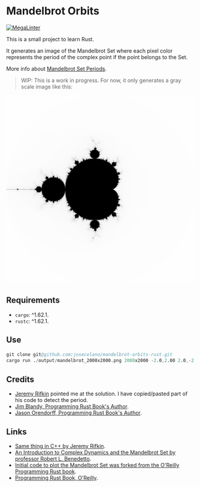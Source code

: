 # Mandelbrot Orbits

[![MegaLinter](https://github.com/josecelano/mandelbrot-orbits-rust/actions/workflows/mega-linter.yml/badge.svg)](https://github.com/josecelano/mandelbrot-orbits-rust/actions/workflows/mega-linter.yml)

This is a small project to learn Rust.

It generates an image of the Mandelbrot Set where each pixel color represents the period of the complex point if the point belongs to the Set.

More info about [Mandelbrot Set Periods](https://github.com/josecelano/mandelbrot-explorer).

> WIP: This is a work in progress. For now, it only generates a gray scale image like this:

![./docs/images/mandelbrot_2000x2000.png](./docs/images/mandelbrot_2000x2000.png)

## Requirements

- `cargo`: ^1.62.1.
- `rustc`: ^1.62.1.

## Use

```s
git clone git@github.com:josecelano/mandelbrot-orbits-rust.git
cargo run ./output/mandelbrot_2000x2000.png 2000x2000 -2.0,2.00 2.0,-2.0
```

## Credits

- [Jeremy Rifkin](https://github.com/jeremy-rifkin) pointed me at the solution. I have copied/pasted part of his code to detect the period.
- [Jim Blandy, Programming Rust Book's Author](https://github.com/jimblandy).
- [Jason Orendorff, Programming Rust Book's Author](https://github.com/jorendorff).

## Links

- [Same thing in C++ by Jeremy Rifkin](https://github.com/jeremy-rifkin/mandelbrot-orbits).
- [An Introduction to Complex Dynamics and the Mandelbrot Set by professor Robert L. Benedetto](https://rlbenedetto.people.amherst.edu/talks/mhc_ug14.pdf).
- [Initial code to plot the Mandelbrot Set was forked from the O'Reilly Programming Rust book](https://github.com/ProgrammingRust/mandelbrot/tree/single-threaded).
- [Programming Rust Book, O'Reilly](https://www.oreilly.com/library/view/programming-rust-2nd/9781492052586/).

